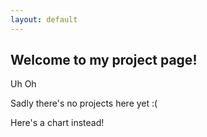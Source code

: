 ```yaml
---
layout: default
---
```


## Welcome to my project page!

Uh Oh
<p style="display: inline;">Sadly there's no projects here yet</p> <p style="display: inline;">:(</p>

<p> </p>
Here's a chart instead!


<!DOCTYPE html>
<html>
<head>
    <style>
        .image-container {
            display: flex; /* Use flexbox to align images horizontally */
        }

        .image-container img {
            width: 100px; /* Set the width of each image */
            margin-right: 10px; /* Add spacing between images */
        }
    </style>
</head>
<body>
    <div class="image-container">
        <img src="https://assets.stickpng.com/images/5b43b818e99939b4572e32ab.png" alt="Fortnite Logo">
        <img src="https://cdn2.steamgriddb.com/file/sgdb-cdn/icon/986648642d1a68a3178f6869689cc260.png" alt="Image Description">
        <img src="https://toppng.com/uploads/preview/hd-roblox-black-text-logo-with-symbol-sign-icon-png-116785563566izqvuhl2f.png" alt="Image Description">
    </div>
</body>
</html>



| Game        | Pros                               | Cons                                        |
|:------------ |:-----------------------------------|:-------------------------------------------|
| Fortnite    | 1. Battle royale                   | 1. Very repetitive                         |
|             | 2. Frequent updates and new content | 2. Learning curve for beginners             |
| Minecraft   | 1. Open World                      | 1. Limited graphics may not appeal to all |
|             | 2. Imagination-friendly            | 2. May become boring with a lack of imagination |
| Roblox      | 1. Large variety of all types of games | 1. Age-restricted games                  |
|             | 2. Easy game creation and scripting  | 2. Potential for in-game purchases         |






[back](./)
